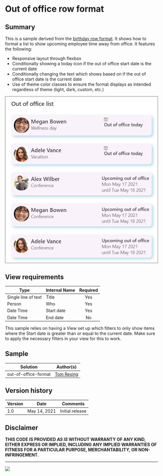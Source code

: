 # Out of office row format

## Summary
This is a sample derived from the [birthday row format](../birthday-format). It shows how to format a list to show upcoming employee time away from office. It features the following:
- Responsive layout through flexbox
- Conditionally showing a today icon if the out of office start date is the current date
- Conditionally changing the text which shows based on if the out of office start date is the current date
- Use of theme color classes to ensure the format displays as intended regardless of theme (light, dark, custom, etc.)

![Out of Office Format Screenshot](./outOfOfficeScreenshot.png)


## View requirements

|Type|Internal Name|Required|
|---|---|:---:|
|Single line of text|Title|Yes|
|Person|Who|Yes|
|Date Time|Start date|Yes|
|Date Time|End date|No|

This sample relies on having a View set up which filters to only show items where the Start date is greater than or equal to the current date. Make sure to apply the necessary filters in your view for this to work.  

## Sample

Solution|Author(s)
--------|---------
out-of-office-format | [Tom Resing](https://twitter.com/resing)

## Version history

Version|Date|Comments
-------|----|--------
1.0|May 14, 2021 |Initial release

## Disclaimer
**THIS CODE IS PROVIDED *AS IS* WITHOUT WARRANTY OF ANY KIND, EITHER EXPRESS OR IMPLIED, INCLUDING ANY IMPLIED WARRANTIES OF FITNESS FOR A PARTICULAR PURPOSE, MERCHANTABILITY, OR NON-INFRINGEMENT.**

---

<img src="https://telemetry.sharepointpnp.com/sp-dev-list-formatting/view-samples/out-of-office-format" />